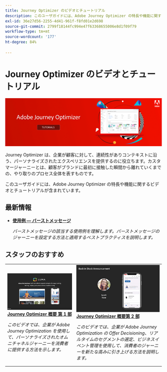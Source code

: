 ```yaml
---
title: Journey Optimizer のビデオとチュートリアル
description: このユーザガイドには、Adobe Journey Optimizer の特長や機能に関するビデオとチュートリアルが含まれています。
exl-id: 36e27d56-2255-4d41-961f-f8fd01e2d698
source-git-commit: 2799f18144fc994e47f63368655006e8d1f09f79
workflow-type: tm+mt
source-wordcount: '177'
ht-degree: 84%

---
```



# Journey Optimizer のビデオとチュートリアル

![](./assets/ajo-banner.png)

Journey Optimizer は、企業が顧客に対して、連続性がありコンテキストに沿う、パーソナライズされたエクスペリエンスを提供するのに役立ちます。カスタマージャーニーとは、顧客がブランドに最初に接触した瞬間から離れていくまでの、やり取りのプロセス全体を表すものです。

このユーザガイドには、Adobe Journey Optimizer の特長や機能に関するビデオとチュートリアルが含まれています。

## 最新情報

* **[使用例 — バーストメッセージ](/help/create-journeys/use-case-read-burst-message.md)**

   *バーストメッセージの該当する使用例を理解します。バーストメッセージのジャーニーを設定する方法と適用するベストプラクティスを説明します。*

## スタッフのおすすめ

<table>
<tr>
  <td>
    <a href="./introduction/journey-optimizer-overview-part-1.md">
      <img alt="Journey Optimizer 概要第 1 部 - オムニチャネルジャーニーの配信（ビデオ）" src="./assets/334174.jpg"/>
    </a>
    <div>
      <a href="./introduction/journey-optimizer-overview-part-1.md">
    <strong>Journey Optimizer 概要 第 1 部 </strong>
    </a>
    </div>
    <p>
    <em>このビデオでは、企業が Adobe Journey Optimization を使用して、パーソナライズされたオムニチャネルジャーニーを消費者に提供する方法を示します。</em>
    <p>
  </td>
    <td>
    <a href="./introduction/journey-optimizer-overview-part-2.md">
      <img alt="Journey Optimizer 概要第 2 部 - オムニチャネルジャーニーの配信（ビデオ）" src="./assets/334175.jpg"/>
    </a>
    <div>
      <a href="./introduction/journey-optimizer-overview-part-2.md">
    <strong>Journey Optimizer 概要第 2 部  </strong>
    </a>
    </div>
    <p>
    <em>このビデオでは、企業が Adobe Journey Optimization の Offer Decisioning、リアルタイムのセグメントの選定、ビジネスイベント管理を使用して、消費者のジャーニーを新たな高みに引き上げる方法を説明します。</em>
    <p>
  </td>
</table>




